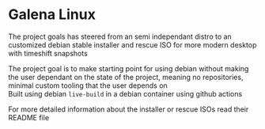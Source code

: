 # Galena Linux
The project goals has steered from an semi independant distro to an customized debian stable installer and rescue ISO for more modern desktop with timeshift snapshots

The project goal is to make starting point for using debian without making the user dependant on the state of the project, meaning no repositories, minimal custom tooling that the user depends on\
Built using debian `live-build` in a debian container using github actions

For more detailed information about the installer or rescue ISOs read their README file

